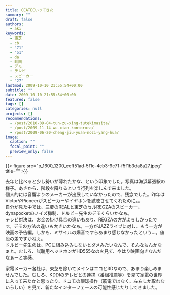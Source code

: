 ```yaml
---
title: CEATECいってきた
summary: ""
draft: false
authors:
  - aki
keywords:
  - 東芝
  - cb
  - "71"
  - "51"
  - da
  - 映画
  - デモ
  - テレビ
  - スピーカー
  - "27"
lastmod: 2009-10-10 21:55:54+00:00
subtitle: ""
date: 2009-10-10 21:55:54+00:00
featured: false
tags: []
categories: null
projects: []
recommendations:
  - /post/2010-09-04-tun-zu-xing-tutekimasita/
  - /post/2009-11-14-wu-xian-kontorora/
  - /post/2009-06-20-cheng-jiu-yuan-nozi-yang-hua/
image:
  caption: ""
  focal_point: ""
  preview_only: false
---
```

{{< figure src="p_1600_1200_eeff51ad-5f1c-4cb3-9c71-f5f1b3da8a27.jpeg" title="" >}}

去年と比べると少し勢いが薄れたかな、という印象でした。写真は海浜幕張駅の様子。あさから、階段を降りるという行列を楽しんで来ました。  
個人的には音響よりのメーカーが出展していなかったので、残念でした。昨年はVictorやPioneerがスピーカーやイヤホンを試聴させてくれたのに。。  
自分が見た中では、三菱のREALと東芝のセルREGZAのスピーカー、dynapocketのノイズ抑制、ドルビー先生のデモくらいかなぁ。  
テレビ対決は、お金の掛け具合の違いもあり、REGZAの方がよろしかったです。デモの方法の違いも大きいかなぁ。一方がJAZZライブに対し、もう一方が映画の予告編。しかも、ミサイルの爆音ですらあまり感じなかったという…。値段の差ですかねぇ。  
ドルビー先生のは、PCに組み込みしないとダメみたいなんで、そんなもんかなぁと。むしろ、試聴用ヘッドホンがHD555なのを見て、やはり映画向きなんだなぁーと実感。

家電メーカー各社は、東芝を除いてメインはエコと3Dなので、あまり楽しめませんでした。むしろ、KDDIのテレビとの連携（番組推薦等）を見て家電の世界に入って来たかと思ったり、ドコモの眼球操作（筋電ではなく、左右しか取れないらしい）を見て、新たなインターフェースの可能性感じたりしてきました。


